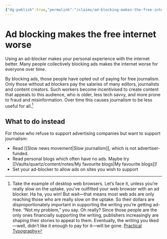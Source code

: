 ```yaml
---
{"dg-publish":true,"permalink":"/claims/ad-blocking-makes-the-free-internet-worse/","title":"Ad blocking makes the free internet worse","tags":["claim"]}
---
```



# Ad blocking makes the free internet worse

Using an ad-blocker makes your personal experience with the internet better. Many people collectively blocking ads makes the internet worse for everyone over time.

By blocking ads, those people have opted out of paying for free journalism. Only those without ad blockers pay the salaries of many editors, journalists and content creators. Such workers become incentivised to create content that appeals to this audience, who is older, less tech savvy, and more prone to fraud and misinformation. Over time this causes journalism to be less useful for all.[^1]

## What to do instead

For those who refuse to support advertising companies but want to support journalism:

- Read [[Slow news movement\|Slow journalism]], which is not advertiser-funded.
- Read personal blogs which often have no ads. Maybe try [[Vaults/quartz/content/notes/My favourite blogs\|My favourite blogs]]!
- Set your ad-blocker to allow ads on sites you wish to support

[^1]: Take the example of desktop web browsers. Let’s face it, unless you’re really slow on the uptake, you’ve outfitted your web browser with an ad blocker. Ha ha, you win! But wait—that means most web ads are only reaching those who are really slow on the uptake. So their dollars are disproportionately important in supporting the writing you’re getting ad-free. “Not my problem,” you say. Oh really? Since those people are the only ones financially supporting the writing, publishers increasingly are shaping their stories to appeal to them. Eventually, the writing you liked—well, didn’t like it enough to pay for it—will be gone. [Practical Typography](https://practicaltypography.com/vote-with-your-wallet.html)
